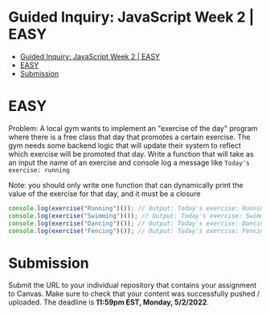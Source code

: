 # Guided Inquiry: JavaScript Week 2 | EASY

- [Guided Inquiry: JavaScript Week 2 | EASY](#guided-inquiry-javascript-week-2--easy)
- [EASY](#easy)
- [Submission](#submission)

# EASY

Problem: A local gym wants to implement an "exercise of the day" program where there is a free class that day that promotes a certain exercise. The gym needs some backend logic that will update their system to reflect which exercise will be promoted that day. Write a function that will take as an input the name of an exercise and console log a message like `Today's exercise: running`

Note: you should only write one function that can dynamically print the value of the exercise for that day, and it must be a closure

```JavaScript
console.log(exercise("Running")()); // Output: Today's exercise: Running
console.log(exercise("Swimming")()); // Output: Today's exercise: Swimming
console.log(exercise("Dancing")()); // Output: Today's exercise: Dancing
console.log(exercise("Fencing")()); // Output: Today's exercise: Fencing
```

# Submission

Submit the URL to your individual repository that contains your assignment to Canvas. Make sure to check that your content was successfully pushed / uploaded. The deadline is <strong> 11:59pm EST, Monday, 5/2/2022</strong>.
